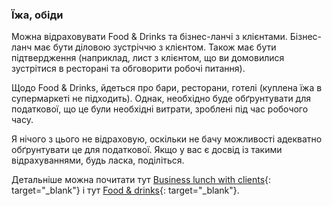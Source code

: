 ### Їжа, обіди

Можна відраховувати Food & Drinks та бізнес-ланчі з клієнтами. Бізнес-ланч має бути діловою зустріччю з клієнтом. Також
має бути підтвердження (наприклад, лист з клієнтом, що ви домовилися зустрітися в ресторані та обговорити робочі
питання).

Щодо Food & Drinks, йдеться про бари, ресторани, готелі (куплена їжа в супермаркеті не підходить). Однак, необхідно буде
обґрунтувати для податкової, що це були необхідні витрати, зроблені під час робочого часу.

Я нічого з цього не відраховую, оскільки не бачу можливості адекватно обґрунтувати це для податкової. Якщо у вас є
досвід із такими відрахуваннями, будь ласка, поділіться.

Детальніше можна почитати
тут [Business lunch with clients](https://www.xolo.io/es-en/faq/xolo-spain/category/all-you-can-deduct-as-a-freelancer-in-spain/article/-business-lunch-with-clients){:
target="_blank"} і тут
[Food & drinks](https://www.xolo.io/es-en/faq/xolo-spain/category/all-you-can-deduct-as-a-freelancer-in-spain/article/-food--drinks){:
target="_blank"}.
